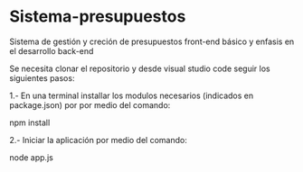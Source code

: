 # Sistema-presupuestos

Sistema de gestión y creción de presupuestos front-end básico y enfasis en el desarrollo back-end

Se necesita clonar el repositorio y desde visual studio code seguir los siguientes pasos:

1.- En una terminal installar los modulos necesarios (indicados en package.json) por por medio del comando:

  npm install

2.- Iniciar la aplicación por medio del comando:

  node app.js
